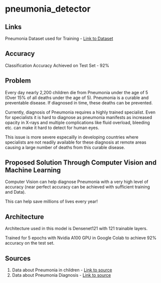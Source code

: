 # pneumonia_detector

## Links

Pneumonia Dataset used for Training - [Link to Dataset](https://www.kaggle.com/datasets/paultimothymooney/chest-xray-pneumonia)

## Accuracy

Classification Accuracy Achieved on Test Set - 92% 


## Problem


Every day nearly 2,200 children die from Pneumonia under the age of 5 (Over 15% of all deaths under the age of 5). Pneumonia is a curable and preventable disease. If diagnosed in time, these deaths can be prevented. 

Currently, diagnosis of Pneumonia requires a highly trained specialist. Even for specialists it is hard to diagnose as pneumonia manifests as increased opacity in X-rays and multiple complications like fluid overload, bleeding etc. can make it hard to detect for human eyes. 

This issue is more severe especailly in developing countries where specialists are not readily available for these diagnosis at remote areas causing a large number of deaths from this curable disease.


## Proposed Solution Through Computer Vision and Machine Learning

Computer Vision can help diagnose Pneumonia with a very high level of accuracy (near perfect accuracy can be achieved with sufficient training and Data). 

This can help save millions of lives every year!


## Architecture 

Architecture used in this model is Densenet121 with 121 trainable layers. 

Trained for 5 epochs with Nvidia A100 GPU in Google Colab to achieve 92% accuracy on the test set.


## Sources
1. Data about Pneumonia in children - [Link to source](https://www.business-standard.com/article/health/pneumonia-kills-one-child-every-39-seconds-127-000-died-in-india-2018-pneumonia-cause-data-119111300489_1.html)
2. Data about Pneumonia Diagnosis - [Link to source](https://www.kaggle.com/c/rsna-pneumonia-detection-challenge)
